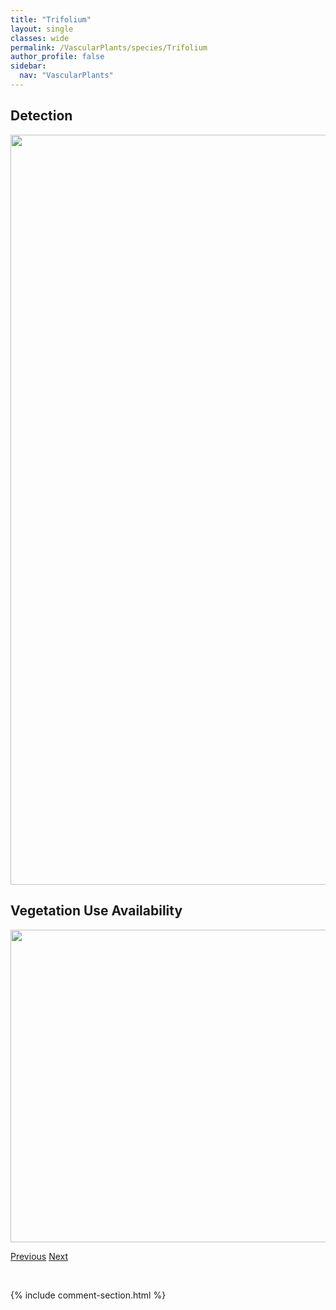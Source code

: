 ```yaml
---
title: "Trifolium"
layout: single
classes: wide
permalink: /VascularPlants/species/Trifolium
author_profile: false
sidebar:
  nav: "VascularPlants"
---
```


<h2>Detection</h2>

<a href="https://drive.google.com/uc?export=view&id=1LozFcNdMshinhrm5T07ZdXHL8ef7o8jN">
<img src="https://drive.google.com/uc?export=view&id=1LozFcNdMshinhrm5T07ZdXHL8ef7o8jN" height = "1200" width = "800">
</a>


<h2>Vegetation Use Availability</h2>

<a href="https://drive.google.com/uc?export=view&id=1_93_wLcWI1oTL67MVjbr4Zs2-X19n51L">
<img src="https://drive.google.com/uc?export=view&id=1_93_wLcWI1oTL67MVjbr4Zs2-X19n51L" height = "500" width = "1000">
</a>


<a href="/DevelopmentWebsite/VascularPlants/species/TrichophorumAlpinum" class="pagination--pager" title="Trichophorum alpinum">Previous</a> <a href="/DevelopmentWebsite/VascularPlants/species/TrifoliumAureum" class="pagination--pager" title="Trifolium aureum">Next</a>

<p>&nbsp;</p>

{% include comment-section.html %}
